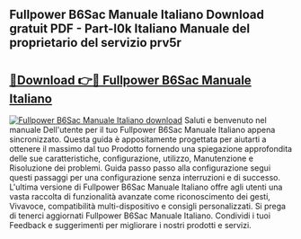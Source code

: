 ## Fullpower B6Sac Manuale Italiano Download gratuit PDF - Part-I0k Italiano Manuale del proprietario del servizio prv5r

# <h2><a href="http://dfchaq.blite.top/?on=Fullpower+B6Sac+Manuale+Italiano">🔗Download 👉🔴 Fullpower B6Sac Manuale Italiano</a></h2>

[![Fullpower B6Sac Manuale Italiano download](https://i.imgur.com/lujVjoI.png)](http://dfchaq.blite.top/?on=Fullpower+B6Sac+Manuale+Italiano)
Saluti e benvenuto nel manuale Dell'utente per il tuo Fullpower B6Sac Manuale Italiano appena sincronizzato. Questa guida è appositamente progettata per aiutarti a ottenere il massimo dal tuo Prodotto fornendo una spiegazione approfondita delle sue caratteristiche, configurazione, utilizzo, Manutenzione e Risoluzione dei problemi. Guida passo passo alla configurazione segui questi passaggi per una configurazione senza interruzioni e di successo. L'ultima versione di Fullpower B6Sac Manuale Italiano offre agli utenti una vasta raccolta di funzionalità avanzate come riconoscimento dei gesti, Vivavoce, compatibilità multi-dispositivo e consigli personalizzati. Si prega di tenerci aggiornati Fullpower B6Sac Manuale Italiano. Condividi i tuoi Feedback e suggerimenti per migliorare i nostri prodotti e servizi.
